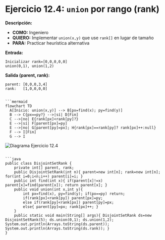 # Ejercicio 12.4: `union` por rango (rank)  
**Descripción:**  
- **COMO:** Ingeniero  
- **QUIERO:** Implementar `union(x,y)` que use `rank[]` en lugar de tamaño  
- **PARA:** Practicar heurística alternativa  

**Entrada:**  
```
Inicializar rank=[0,0,0,0,0]  
union(0,1), union(1,2)
```

**Salida (parent, rank):**  
```
parent: [0,0,0,3,4]  
rank:   [1,0,0,0,0]
```
```

```mermaid
flowchart TD
  A[Inicio: union(x,y)] --> B[px=find(x); py=find(y)]  
  B --> C{px==py?} -->|sí| D[Fin]  
  C -->|no| E{rank[px]<rank[py]?}  
  E -->|sí| F[parent[px]=py]  
  E -->|no| G[parent[py]=px]; H{rank[px]==rank[py]? rank[px]++:null}  
  F --> I[Fin]  
  G --> I
```

![Diagrama Ejercicio 12.4](diagram4.png)
```

```java
public class DisjointSetRank {
    private int[] parent, rank;
    public DisjointSetRank(int n){ parent=new int[n]; rank=new int[n]; for(int i=0;i<n;i++) parent[i]=i; }
    public int find(int x){ if(parent[x]!=x) parent[x]=find(parent[x]); return parent[x]; }
    public void union(int x,int y){
        int px=find(x), py=find(y); if(px==py) return;
        if(rank[px]<rank[py]) parent[px]=py;
        else if(rank[py]<rank[px]) parent[py]=px;
        else{ parent[py]=px; rank[px]++; }
    }
    public static void main(String[] args){ DisjointSetRank ds=new DisjointSetRank(5); ds.union(0,1); ds.union(1,2); System.out.println(Arrays.toString(ds.parent)); System.out.println(Arrays.toString(ds.rank)); }
}
```